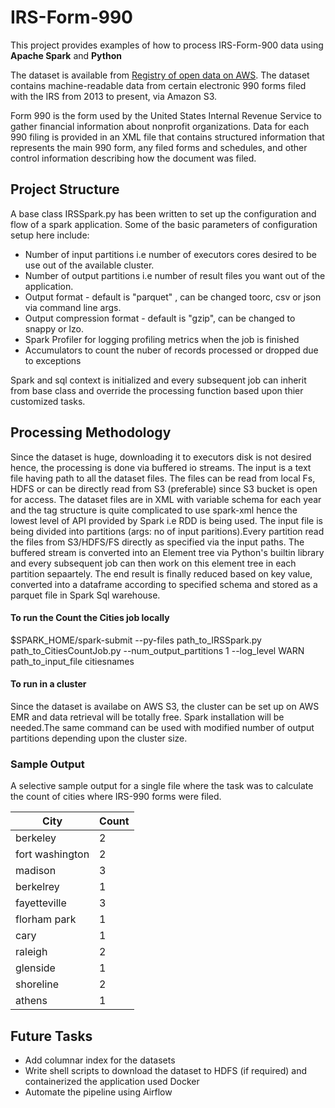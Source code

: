 # IRS-Form-990

This project provides examples of how to process IRS-Form-900 data using  **Apache Spark** and **Python**

The dataset is available from [Registry of open data on AWS](https://registry.opendata.aws/irs990/). The dataset contains machine-readable data from certain 
electronic 990 forms filed with the IRS from 2013 to present, via Amazon S3.

Form 990 is the form used by the United States Internal Revenue Service to gather financial information about nonprofit organizations.
Data for each 990 filing is provided in an XML file that contains structured information that represents the main 990 form, 
any filed forms and schedules, and other control information describing how the document was filed.

## Project Structure
A base class IRSSpark.py has been written to set up the configuration and flow of a spark application. Some of the basic parameters of configuration setup here include:

- Number of input partitions i.e number of executors cores desired to be use out of the available cluster.
- Number of output partitions i.e number of result files you want out of the application.
- Output format - default is "parquet" , can be changed toorc, csv or json via command line args.
- Output compression format - default is "gzip", can be changed to snappy or lzo.
- Spark Profiler for logging profiling metrics when the job is finished
- Accumulators to count the nuber of records processed or dropped due to exceptions

Spark and sql context is initialized and every subsequent job can inherit from base class and override the processing function based upon thier customized tasks.

## Processing Methodology
Since the dataset is huge, downloading it to executors disk is not desired hence, the processing is done via buffered io streams. 
The input is a text file having path to all the dataset files. 
The files can be read from local Fs, HDFS or can be directly read from S3 (preferable) since S3 bucket is open for access.
The dataset files are in XML with variable schema for each year and the tag structure is quite complicated to use spark-xml hence the lowest level of API
provided by Spark i.e RDD is being used.
The input file is being divided into partitions (args: no of input paritions).Every partition read the files from S3/HDFS/FS directly as specified via the input paths.
The buffered stream is converted into an Element tree via Python's builtin library and every subsequent job can then work on this element tree in each partition sepaartely.
The end result is finally reduced based on key value, converted into a dataframe according to specified schema and stored as a parquet file in Spark Sql warehouse.

#### To run the Count the Cities job locally
$SPARK_HOME/spark-submit --py-files path_to_IRSSpark.py  path_to_CitiesCountJob.py --num_output_partitions 1 --log_level WARN path_to_input_file citiesnames

#### To run in a cluster
Since the dataset is availabe on AWS S3, the cluster can be set up on AWS EMR and data retrieval will be totally free. Spark installation will be needed.The same
command can be used with modified number of output partitions depending upon the cluster size.


### Sample Output
 A selective sample output for a single file where the task was to calculate the count of cities where IRS-990 forms were filed.


|           City|Count|
|---------------|-----|
|       berkeley|    2|
|fort washington|    2|
|        madison|    3|
|      berkelrey|    1|
|   fayetteville|    3|
|   florham park|    1|
|           cary|    1|
|        raleigh|    2|
|       glenside|    1|
|      shoreline|    2|
|         athens|    1|


## Future Tasks
- Add columnar index for the datasets
- Write shell scripts to download the dataset to HDFS (if required) and containerized the application used Docker
- Automate the pipeline using Airflow
